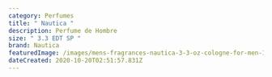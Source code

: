 ```yaml
---
category: Perfumes
title: " Nautica "
description: Perfume de Hombre
size: " 3.3 EDT SP "
brand: Nautica
featuredImage: /images/mens-fragrances-nautica-3-3-oz-cologne-for-men-1_2400x.jpg
dateCreated: 2020-10-20T02:51:57.831Z
---
```


